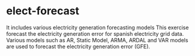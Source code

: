# elect-forecast
It includes various electricity generation forecasting models
This exercise forecast the electricity generation error for spanish electricity grid data. Various models such as AR, Static Model, ARMA, ARDAL and VAR models are used to forecast the electricity generation error (GFE).
